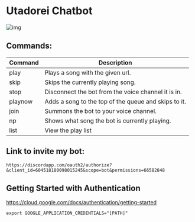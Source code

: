 # Utadorei Chatbot

![img](https://cdn.discordapp.com/avatars/604518180098015245/041ba141be2ecb4678fc2a2e4fea23c9.png?size=256)

## Commands:

| Command        | Description                                          |
|----------------|------------------------------------------------------|
| play           | Plays a song with the given url.                     |
| skip           | Skips the currently playing song.                    |
| stop           | Disconnect the bot from the voice channel it is in.  |
| playnow        | Adds a song to the top of the queue and skips to it. |
| join           | Summons the bot to your voice channel.               |
| np             | Shows what song the bot is currently playing.        |
| list           | View the play list                                   |

## Link to invite my bot:

`https://discordapp.com/oauth2/authorize?&client_id=604518180098015245&scope=bot&permissions=66582848`

## Getting Started with Authentication
https://cloud.google.com/docs/authentication/getting-started

```
export GOOGLE_APPLICATION_CREDENTIALS="[PATH]"
```
